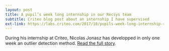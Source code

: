 ```yaml
---
layout: post
title: A pupil’s week long internship in our Recsys team
subtitle: Criteo blog post about an internship I have supervised
ext-link: https://labs.criteo.com/2017/10/pupils-week-long-internship-recsys-team/
---
```


During his internship at Criteo, Nicolas Jonasz has developped in only one week an outlier detection method. [Read the full story](https://labs.criteo.com/2017/10/pupils-week-long-internship-recsys-team/).
